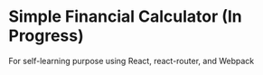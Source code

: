 # Simple Financial Calculator (In Progress)

For self-learning purpose using React, react-router, and Webpack